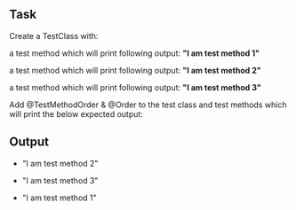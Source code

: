 
## Task
Create a TestClass with:

a test method which will print following output:
**"I am test method 1"**

a test method which will print following output:
**"I am test method 2"**

a test method which will print following output:
**"I am test method 3"**

Add @TestMethodOrder & @Order to the test class and test methods which will print the below expected output:

## Output


* "I am test method 2"

* "I am test method 3"

* "I am test method 1"


